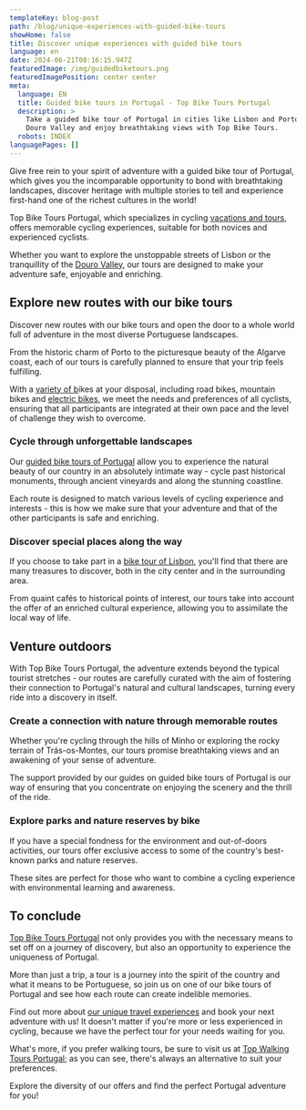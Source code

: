 ```yaml
---
templateKey: blog-post
path: /blog/unique-experiences-with-guided-bike-tours
showHome: false
title: Discover unique experiences with guided bike tours
language: en
date: 2024-06-21T08:16:15.947Z
featuredImage: /img/guidedbiketours.png
featuredImagePosition: center center
meta:
  language: EN
  title: Guided bike tours in Portugal - Top Bike Tours Portugal
  description: >
    Take a guided bike tour of Portugal in cities like Lisbon and Porto or the
    Douro Valley and enjoy breathtaking views with Top Bike Tours.
  robots: INDEX
languagePages: []
---
```

Give free rein to your spirit of adventure with a guided bike tour of Portugal, which gives you the incomparable opportunity to bond with breathtaking landscapes, discover heritage with multiple stories to tell and experience first-hand one of the richest cultures in the world!

Top Bike Tours Portugal, which specializes in cycling [vacations and tours](https://topbiketoursportugal.com/pt/), offers memorable cycling experiences, suitable for both novices and experienced cyclists.

Whether you want to explore the unstoppable streets of Lisbon or the tranquillity of the [Douro Valley](https://topbiketoursportugal.com/pt/posts/descubra-as-maravilhas-de-portugal-com-passeios-de-bicicleta-pelo-vale-do-douro/), our tours are designed to make your adventure safe, enjoyable and enriching.

## Explore new routes with our bike tours

Discover new routes with our bike tours and open the door to a whole world full of adventure in the most diverse Portuguese landscapes.

From the historic charm of Porto to the picturesque beauty of the Algarve coast, each of our tours is carefully planned to ensure that your trip feels fulfilling.

With a [variety of b](https://topbiketoursportugal.com/pt/bicicletas/)ikes at your disposal, including road bikes, mountain bikes and [electric bikes](https://topbiketoursportugal.com/pt/posts/bicicletas-electricas-como-e-que-estas-podem-ajuda-lo-nas-rotas-ciclisticas-mais-dificeis/), we meet the needs and preferences of all cyclists, ensuring that all participants are integrated at their own pace and the level of challenge they wish to overcome.

### Cycle through unforgettable landscapes

Our [guided bike tours of Portugal](https://topbiketoursportugal.com/pt/blog/Porque-passeio-com-guia-em-bicicleta-portugal/) allow you to experience the natural beauty of our country in an absolutely intimate way - cycle past historical monuments, through ancient vineyards and along the stunning coastline.

Each route is designed to match various levels of cycling experience and interests - this is how we make sure that your adventure and that of the other participants is safe and enriching.

### Discover special places along the way

If you choose to take part in a [bike tour of Lisbon](https://topbiketoursportugal.com/pt/posts/passeio-de-bicicleta-em-lisboa-uma-aventura-imperdivel/), you'll find that there are many treasures to discover, both in the city center and in the surrounding area.

From quaint cafés to historical points of interest, our tours take into account the offer of an enriched cultural experience, allowing you to assimilate the local way of life.

## Venture outdoors

With Top Bike Tours Portugal, the adventure extends beyond the typical tourist stretches - our routes are carefully curated with the aim of fostering their connection to Portugal's natural and cultural landscapes, turning every ride into a discovery in itself.

### Create a connection with nature through memorable routes

Whether you're cycling through the hills of Minho or exploring the rocky terrain of Trás-os-Montes, our tours promise breathtaking views and an awakening of your sense of adventure.

The support provided by our guides on guided bike tours of Portugal is our way of ensuring that you concentrate on enjoying the scenery and the thrill of the ride.

### Explore parks and nature reserves by bike

If you have a special fondness for the environment and out-of-doors activities, our tours offer exclusive access to some of the country's best-known parks and nature reserves.

These sites are perfect for those who want to combine a cycling experience with environmental learning and awareness.

## To conclude

[Top Bike Tours Portugal](https://topbiketoursportugal.com/pt/) not only provides you with the necessary means to set off on a journey of discovery, but also an opportunity to experience the uniqueness of Portugal.

More than just a trip, a tour is a journey into the spirit of the country and what it means to be Portuguese, so join us on one of our bike tours of Portugal and see how each route can create indelible memories.

Find out more about [our unique travel experiences](https://topbiketoursportugal.com/pt/blog/passeio-em-bicicleta-com-guia-em-portugal/) and book your next adventure with us! It doesn't matter if you're more or less experienced in cycling, because we have the perfect tour for your needs waiting for you.

What's more, if you prefer walking tours, be sure to visit us at [Top Walking Tours Portugal](https://topwalkingtoursportugal.com/pt/); as you can see, there's always an alternative to suit your preferences.

Explore the diversity of our offers and find the perfect Portugal adventure for you!